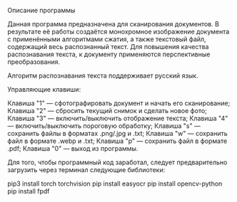 Описание программы

Данная программа предназначена для сканирования документов. В результате её работы создаётся монохромное 
изображение документа с применёнными алгоритмами сжатия, а также текстовый файл, содержащий весь 
распознанный текст. Для повышения качества распознавания текста, к документу применяются перспективные 
преобразования.

Алгоритм распознавания текста поддерживает русский язык.

Управляющие клавиши:

Клавиша "1" — сфотографировать документ и начать его сканирование;
Клавиша "2" — сбросить текущий снимок и сделать новое фото;
Клавиша "3" — включить/выключить отображение текста;
Клавиша "4" — включить/выключить пороговую обработку;
Клавиша "s" — сохранить файлы в форматах .png/.jpg и .txt;
Клавиша "w" — сохранить файл в формате .webp и .txt;
Клавиша "p" — сохранить файл в формате .pdf;
Клавиша "0" — выход из программы.

Для того, чтобы программный код заработал, следует предварительно загрузить через терминал
следующие библиотеки:

pip3 install torch torchvision
pip install easyocr
pip install opencv-python
pip install fpdf
